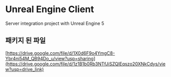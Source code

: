 # Unreal Engine Client
Server integration project with Unreal Engine 5

## 패키지 된 파일
[https://drive.google.com/file/d/1X0d6F9o4YmgC8-Ybr4ni54M_QB94Do_u/view?usp=sharing](https://drive.google.com/file/d/1z1B1b0Rb3NTfJiSZQIEqszo20XNkCdys/view?usp=drive_link)
